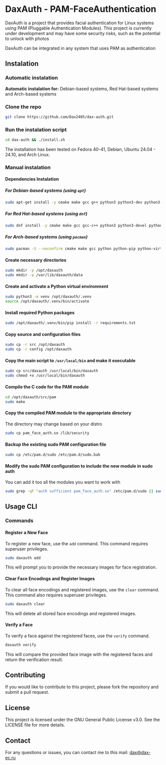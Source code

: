 # DaxAuth - PAM-FaceAuthentication

DaxAuth is a project that provides facial authentication for Linux systems using PAM (Pluggable Authentication Modules). This project is currently under development and may have some security risks, such as the potential to unlock with photos

DaxAuth can be integrated in any system that uses PAM as authentication

## Instalation

### Automatic instalation

**Automatic instalation for:** Debian-based systems, Red Hat-based systems and Arch-based systems
### Clone the repo
```sh
git clone https://github.com/Dax2405/dax-auth.git
```
### Run the instalation script
```sh
cd dax-auth && ./install.sh
```
 The installation has been tested on Fedora 40-41, Debian, Ubuntu 24.04 - 24.10, and Arch Linux.

### Manual instalation

#### Dependencies Instalation

##### For Debian-based systems (using `apt`)

```sh
sudo apt-get install -y cmake make gcc g++ python3 python3-dev python3-pip python3-venv libpam0g-dev
```

##### For Red Hat-based systems (using `dnf`)

```sh
sudo dnf install -y cmake make gcc gcc-c++ python3 python3-devel python3-pip pam-devel
```

##### For Arch-based systems (using `pacman`)

```sh
sudo pacman -S --noconfirm cmake make gcc python python-pip python-virtualenv pam
```


#### Create necessary directories

```sh
sudo mkdir -p /opt/daxauth
sudo mkdir -p /var/lib/daxauth/data
```

#### Create and activate a Python virtual environment

```sh
sudo python3 -m venv /opt/daxauth/.venv
source /opt/daxauth/.venv/bin/activate
```

#### Install required Python packages

```sh
sudo /opt/daxauth/.venv/bin/pip install -r requirements.txt
```

#### Copy source and configuration files

```sh
sudo cp -r src /opt/daxauth
sudo cp -r config /opt/daxauth
```

#### Copy the main script to `/usr/local/bin` and make it executable

```sh
sudo cp src/daxauth /usr/local/bin/daxauth
sudo chmod +x /usr/local/bin/daxauth
```

#### Compile the C code for the PAM module

```sh
cd /opt/daxauth/src/pam
sudo make
```

#### Copy the compiled PAM module to the appropriate directory

The directory may change based on your distro

```sh
sudo cp pam_face_auth.so /lib/security
```

#### Backup the existing sudo PAM configuration file

```sh
sudo cp /etc/pam.d/sudo /etc/pam.d/sudo.bak
```

#### Modify the sudo PAM configuration to include the new module in sudo auth

You can add it too all the modules you want to work with

```sh
sudo grep -qF "auth sufficient pam_face_auth.so" /etc/pam.d/sudo || sudo sed -i '1a auth sufficient pam_face_auth.so' /etc/pam.d/sudo
```

## Usage CLI

### Commands

#### Register a New Face
To register a new face, use the `add` command. This command requires superuser privileges.
```sh
sudo daxauth add
```
This will prompt you to provide the necessary images for face registration.

#### Clear Face Encodings and Register Images
To clear all face encodings and registered images, use the `clear` command. This command also requires superuser privileges.
```sh
sudo daxauth clear
```
This will delete all stored face encodings and registered images.

#### Verify a Face
To verify a face against the registered faces, use the `verify` command.
```sh
daxauth verify
```
This will compare the provided face image with the registered faces and return the verification result.




## Contributing
If you would like to contribute to this project, please fork the repository and submit a pull request.

## License
This project is licensed under the GNU General Public License v3.0. See the LICENSE file for more details.

## Contact
For any questions or issues, you can contact me to this mail:
 dax@dax-ec.ru